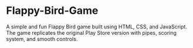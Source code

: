 # Flappy-Bird-Game
A simple and fun Flappy Bird game built using HTML, CSS, and JavaScript. The game replicates the original Play Store version with pipes, scoring system, and smooth controls.
